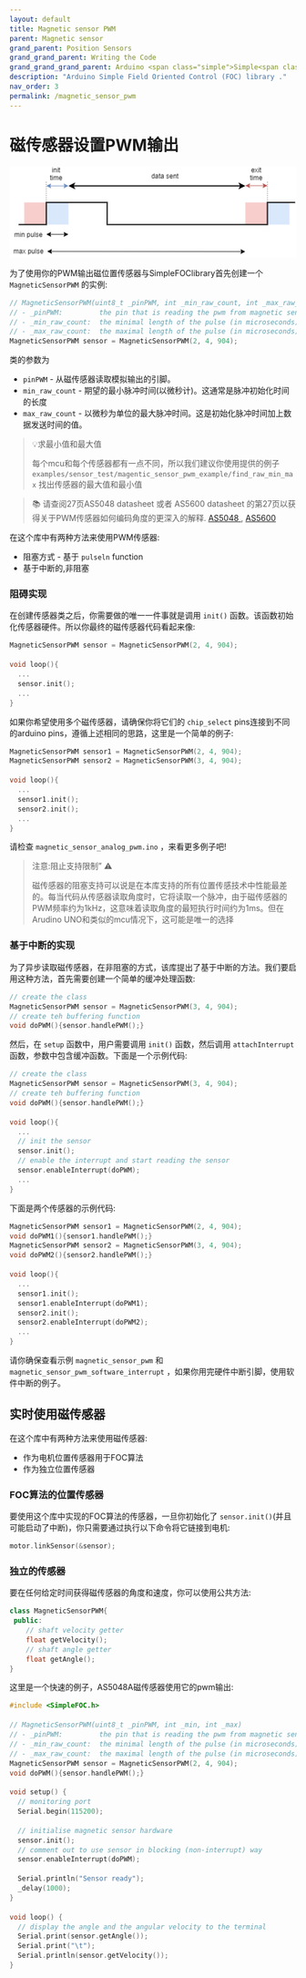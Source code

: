 ```yaml
---
layout: default
title: Magnetic sensor PWM
parent: Magnetic sensor
grand_parent: Position Sensors
grand_grand_parent: Writing the Code
grand_grand_grand_parent: Arduino <span class="simple">Simple<span class="foc">FOC</span>library</span>
description: "Arduino Simple Field Oriented Control (FOC) library ."
nav_order: 3
permalink: /magnetic_sensor_pwm
---
```



# 磁传感器设置PWM输出
<img src="./extras/Images/pwm_sensor.png">

为了使用你的PWM输出磁位置传感器与SimpleFOClibrary首先创建一个`MagneticSensorPWM` 的实例:

```cpp
// MagneticSensorPWM(uint8_t _pinPWM, int _min_raw_count, int _max_raw_count)
// - _pinPWM:         the pin that is reading the pwm from magnetic sensor
// - _min_raw_count:  the minimal length of the pulse (in microseconds)
// - _max_raw_count:  the maximal length of the pulse (in microseconds)
MagneticSensorPWM sensor = MagneticSensorPWM(2, 4, 904);
```

类的参数为
- `pinPWM` - 从磁传感器读取模拟输出的引脚。
- `min_raw_count` - 期望的最小脉冲时间(以微秒计)。这通常是脉冲初始化时间的长度
- `max_raw_count` - 以微秒为单位的最大脉冲时间。这是初始化脉冲时间加上数据发送时间的值。

<blockquote class="info"> <p class="heading"> 💡求最小值和最大值</p>
每个mcu和每个传感器都有一点不同，所以我们建议你使用提供的例子 <code class="highlighter-rouge">examples/sensor_test/magentic_sensor_pwm_example/find_raw_min_max</code> 找出传感器的最大值和最小值
</blockquote>

<blockquote class="info"> 📚 请查阅27页AS5048 datasheet 或者 AS5600 datasheet 的第27页以获得关于PWM传感器如何编码角度的更深入的解释. <a href="https://ams.com/documents/20143/36005/AS5048_DS000298_4-00.pdf">AS5048 </a>, <a href="https://ams.com/documents/20143/36005/AS5600_DS000365_5-00.pdf">AS5600</a>   </blockquote>

在这个库中有两种方法来使用PWM传感器:

- 阻塞方式 - 基于 `pulseln` function
- 基于中断的,非阻塞


### 阻碍实现

在创建传感器类之后，你需要做的唯一一件事就是调用 `init()` 函数。该函数初始化传感器硬件。所以你最终的磁传感器代码看起来像:

```cpp
MagneticSensorPWM sensor = MagneticSensorPWM(2, 4, 904);

void loop(){
  ...
  sensor.init();
  ...
}
```

如果你希望使用多个磁传感器，请确保你将它们的 `chip_select`  pins连接到不同的arduino pins，遵循上述相同的思路，这里是一个简单的例子:

```cpp
MagneticSensorPWM sensor1 = MagneticSensorPWM(2, 4, 904);
MagneticSensorPWM sensor2 = MagneticSensorPWM(3, 4, 904);

void loop(){
  ...
  sensor1.init();
  sensor2.init();
  ...
}
```
请检查 `magnetic_sensor_analog_pwm.ino` ，来看更多例子吧!

<blockquote class="warning">
<p class="heading">注意:阻止支持限制” ⚠️</p>
磁传感器的阻塞支持可以说是在本库支持的所有位置传感技术中性能最差的。每当代码从传感器读取角度时，它将读取一个脉冲，由于磁传感器的PWM频率约为1kHz，这意味着读取角度的最短执行时间约为1ms。但在Arudino UNO和类似的mcu情况下，这可能是唯一的选择
</blockquote>


### 基于中断的实现

为了异步读取磁传感器，在非阻塞的方式，该库提出了基于中断的方法。我们要启用这种方法，首先需要创建一个简单的缓冲处理函数:
```cpp
// create the class
MagneticSensorPWM sensor = MagneticSensorPWM(3, 4, 904);
// create teh buffering function
void doPWM(){sensor.handlePWM();}
```

然后，在 `setup` 函数中，用户需要调用 `init()` 函数，然后调用 `attachInterrupt` 函数，参数中包含缓冲函数。下面是一个示例代码:

```cpp
// create the class
MagneticSensorPWM sensor = MagneticSensorPWM(3, 4, 904);
// create teh buffering function
void doPWM(){sensor.handlePWM();}

void loop(){
  ...
  // init the sensor
  sensor.init();
  // enable the interrupt and start reading the sensor
  sensor.enableInterrupt(doPWM);
  ...
}
```
下面是两个传感器的示例代码:
```cpp
MagneticSensorPWM sensor1 = MagneticSensorPWM(2, 4, 904);
void doPWM1(){sensor1.handlePWM();} 
MagneticSensorPWM sensor2 = MagneticSensorPWM(3, 4, 904);
void doPWM2(){sensor2.handlePWM();}

void loop(){
  ...
  sensor1.init();  
  sensor1.enableInterrupt(doPWM1);
  sensor2.init();  
  sensor2.enableInterrupt(doPWM2);
  ...
}
```
请你确保查看示例 `magnetic_sensor_pwm` 和 `magnetic_sensor_pwm_software_interrupt` ，如果你用完硬件中断引脚，使用软件中断的例子。


## 实时使用磁传感器

在这个库中有两种方法来使用磁传感器:
- 作为电机位置传感器用于FOC算法
- 作为独立位置传感器

### FOC算法的位置传感器

要使用这个库中实现的FOC算法的传感器，一旦你初始化了 `sensor.init()`(并且可能启动了中断)，你只需要通过执行以下命令将它链接到电机:



```cpp
motor.linkSensor(&sensor);
```

### 独立的传感器

要在任何给定时间获得磁传感器的角度和速度，你可以使用公共方法:
```cpp
class MagneticSensorPWM{
 public:
    // shaft velocity getter
    float getVelocity();
  	// shaft angle getter
    float getAngle();
}
```

这里是一个快速的例子，AS5048A磁传感器使用它的pwm输出:
```cpp
#include <SimpleFOC.h>

// MagneticSensorPWM(uint8_t _pinPWM, int _min, int _max)
// - _pinPWM:         the pin that is reading the pwm from magnetic sensor
// - _min_raw_count:  the minimal length of the pulse (in microseconds)
// - _max_raw_count:  the maximal length of the pulse (in microseconds)
MagneticSensorPWM sensor = MagneticSensorPWM(2, 4, 904);
void doPWM(){sensor.handlePWM();}

void setup() {
  // monitoring port
  Serial.begin(115200);

  // initialise magnetic sensor hardware
  sensor.init();
  // comment out to use sensor in blocking (non-interrupt) way
  sensor.enableInterrupt(doPWM);

  Serial.println("Sensor ready");
  _delay(1000);
}

void loop() {
  // display the angle and the angular velocity to the terminal
  Serial.print(sensor.getAngle());
  Serial.print("\t");
  Serial.println(sensor.getVelocity());
}
```